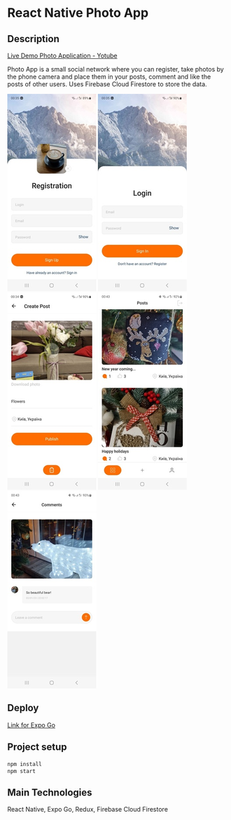 # React Native Photo App

## Description

[Live Demo Photo Application - Yotube](https://youtu.be/Wri-7jYoA0Q)

Photo App is a small social network where you can register, take photos by the phone camera and place them in your posts, comment and like the posts of other users. Uses Firebase Cloud Firestore to store the data.

![Registration page](./src/assets/registration-page.jpg)
![Login page](./src/assets/login-page.jpg)
![Create post](./src/assets/create-post.jpg)
![Posts page](./src/assets/posts-page.jpg)
![Comments](./src/assets/comments.jpg)

## Deploy

[Link for Expo Go](https://expo.dev/@olgamykhailova/social-network?serviceType=classic)

## Project setup

```
npm install
npm start
```

## Main Technologies

React Native, Expo Go, Redux, Firebase Cloud Firestore
